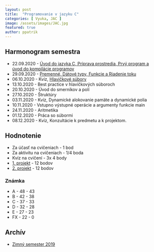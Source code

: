 ```yaml
---
layout: post
title:  "Programovanie v jazyku C"
categories: [ Vyuka, JAC ]
image: /assets/images/JAC.jpg
featured: true
author: ppatrik
---
```


## Harmonogram semestra
* 22.09.2020 - [Úvod do jazyka C, Príprava prostredia, Prvý program a úvod do kompilácie programov]({{site.base_url}}/vyuka/jac/2020/09/22/JAC-Cvicenie01)
* 29.09.2020 - [Premenné, Dátové typy, Funkcie a Riadenie toku]({{site.base_url}}/vyuka/jac/2020/09/29/JAC-Cvicenie02)
* 06.10.2020 - Kvíz, [Hlavičkové súbory]({{site.base_url}}/vyuka/jac/2020/10/06/JAC-Cvicenie03)
* 13.10.2020 - Best practice v hlavičkových súboroch
* 20.10.2020 - Úvod do smerníkov a polí
* 27.10.2020 - Štruktúry
* 03.11.2020 - Kvíz, Dynamické alokovanie pamäte a dynamické polia
* 10.11.2020 - Vstupno výstupné operácie a argumenty funkcie main
* 24.11.2020 - Aritmetika
* 01.12.2020 - Práca so súbormi
* 08.12.2020 - Kvíz, Konzultácie k predmetu a k projektom.

## Hodnotenie
* Za účasť na cvičeniach - 1 bod
* Za aktivitu na cvičeniach - 1/4 boda
* Kvíz na cvičení - 3x 4 body
* [1. projekt](#) - 12 bodov
* [2. projekt](#) - 12 bodov

### Známka
* A - 48 - 43
* B - 42 - 38
* C - 37 - 33
* D - 32 - 28
* E - 27 - 23
* FX - 22 - 0

## Archív

* [Zimný semester 2019]({{site.base_url}}/vyuka/jac/2019/09/20/JAC-0)
